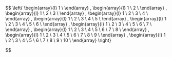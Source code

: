 $$
\left\{
\begin{array}{l}
 1 \\
\end{array}
,
\begin{array}{l}
 1 \\
 2 \\
\end{array}
,
\begin{array}{l}
 1 \\
 2 \\
 3 \\
\end{array}
,
\begin{array}{l}
 1 \\
 2 \\
 3 \\
 4 \\
\end{array}
,
\begin{array}{l}
 1 \\
 2 \\
 3 \\
 4 \\
 5 \\
\end{array}
,
\begin{array}{l}
 1 \\
 2 \\
 3 \\
 4 \\
 5 \\
 6 \\
\end{array}
,
\begin{array}{l}
 1 \\
 2 \\
 3 \\
 4 \\
 5 \\
 6 \\
 7 \\
\end{array}
,
\begin{array}{l}
 1 \\
 2 \\
 3 \\
 4 \\
 5 \\
 6 \\
 7 \\
 8 \\
\end{array}
,
\begin{array}{l}
 1 \\
 2 \\
 3 \\
 4 \\
 5 \\
 6 \\
 7 \\
 8 \\
 9 \\
\end{array}
,
\begin{array}{l}
 1 \\
 2 \\
 3 \\
 4 \\
 5 \\
 6 \\
 7 \\
 8 \\
 9 \\
 10 \\
\end{array}
\right\}

$$